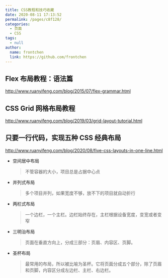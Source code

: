 ```yaml
---
title: CSS教程和技巧收藏
date: 2020-08-11 17:13:52
permalink: /pages/c8f128/
categories:
  - 页面
  - CSS
tags:
  - null
author:
  name: frontchen
  link: https://github.com/frontchen
---
```


## Flex 布局教程：语法篇

<http://www.ruanyifeng.com/blog/2015/07/flex-grammar.html>

## CSS Grid 网格布局教程

<http://www.ruanyifeng.com/blog/2019/03/grid-layout-tutorial.html>

## 只要一行代码，实现五种 CSS 经典布局

<http://www.ruanyifeng.com/blog/2020/08/five-css-layouts-in-one-line.html>

- 空间居中布局
  > 不管容器的大小，项目总是占据中心点
- 并列式布局
  > 多个项目并列，如果宽度不够，放不下的项目就自动折行
- 两栏式布局
  > 一个边栏，一个主栏。边栏始终存在，主栏根据设备宽度，变宽或者变窄
- 三明治布局
  > 页面在垂直方向上，分成三部分：页眉、内容区、页脚。
- 圣杯布局
  > 最常用的布局，所以被比喻为圣杯。它将页面分成五个部分，除了页眉和页脚，内容区分成左边栏、主栏、右边栏。

